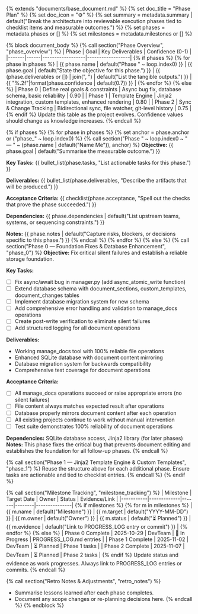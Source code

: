 {% extends "documents/base_document.md" %}
{% set doc_title = "Phase Plan" %}
{% set doc_icon = "⚙️" %}
{% set summary = metadata.summary | default("Break the architecture into reviewable execution phases tied to checklist items and measurable outcomes.") %}
{% set phases = metadata.phases or [] %}
{% set milestones = metadata.milestones or [] %}

{% block document_body %}
{% call section("Phase Overview", "phase_overview") %}
| Phase | Goal | Key Deliverables | Confidence (0-1) |
|-------|------|------------------|------------------|
{% if phases %}
  {% for phase in phases %}
| {{ phase.name | default("Phase " ~ loop.index0) }} | {{ phase.goal | default("State the objective for this phase.") }} | {{ (phase.deliverables or []) | join(", ") | default("List the tangible outputs.") }} | {{ "%.2f"|format(phase.confidence | default(0.7)) }} |
  {% endfor %}
{% else %}
| Phase 0 | Define real goals & constraints | Async bug fix, database schema, basic reliability | 0.90 |
| Phase 1 | Template Engine | Jinja2 integration, custom templates, enhanced rendering | 0.80 |
| Phase 2 | Sync & Change Tracking | Bidirectional sync, file watcher, git-level history | 0.75 |
{% endif %}
Update this table as the project evolves. Confidence values should change as knowledge increases.
{% endcall %}

{% if phases %}
  {% for phase in phases %}
    {% set anchor = phase.anchor or ("phase_" ~ loop.index0) %}
    {% call section("Phase " ~ loop.index0 ~ " — " ~ (phase.name | default("Name Me")), anchor) %}
**Objective:** {{ phase.goal | default("Summarise the measurable outcome.") }}

**Key Tasks:**
{{ bullet_list(phase.tasks, "List actionable tasks for this phase.") }}

**Deliverables:**
{{ bullet_list(phase.deliverables, "Describe the artifacts that will be produced.") }}

**Acceptance Criteria:**
{{ checklist(phase.acceptance, "Spell out the checks that prove the phase succeeded.") }}

**Dependencies:** {{ phase.dependencies | default("List upstream teams, systems, or sequencing constraints.") }}

**Notes:** {{ phase.notes | default("Capture risks, blockers, or decisions specific to this phase.") }}
    {% endcall %}
  {% endfor %}
{% else %}
{% call section("Phase 0 — Foundation Fixes & Database Enhancement", "phase_0") %}
**Objective:** Fix critical silent failures and establish a reliable storage foundation.

**Key Tasks:**
- [ ] Fix async/await bug in manager.py (add async_atomic_write function)
- [ ] Extend database schema with document_sections, custom_templates, document_changes tables
- [ ] Implement database migration system for new schema
- [ ] Add comprehensive error handling and validation to manage_docs operations
- [ ] Create post-write verification to eliminate silent failures
- [ ] Add structured logging for all document operations

**Deliverables:**
- Working manage_docs tool with 100% reliable file operations
- Enhanced SQLite database with document content mirroring
- Database migration system for backwards compatibility
- Comprehensive test coverage for document operations

**Acceptance Criteria:**
- [ ] All manage_docs operations succeed or raise appropriate errors (no silent failures)
- [ ] File content always matches expected result after operations
- [ ] Database properly mirrors document content after each operation
- [ ] All existing projects continue to work without manual intervention
- [ ] Test suite demonstrates 100% reliability of document operations

**Dependencies:** SQLite database access, Jinja2 library (for later phases)  
**Notes:** This phase fixes the critical bug that prevents document editing and establishes the foundation for all follow-up phases.
{% endcall %}

{% call section("Phase 1 — Jinja2 Template Engine & Custom Templates", "phase_1") %}
Reuse the structure above for each additional phase. Ensure tasks are actionable and tied to checklist entries.
{% endcall %}
{% endif %}

{% call section("Milestone Tracking", "milestone_tracking") %}
| Milestone | Target Date | Owner | Status | Evidence/Link |
|-----------|-------------|-------|--------|---------------|
{% if milestones %}
  {% for m in milestones %}
| {{ m.name | default("Milestone") }} | {{ m.target | default("YYYY-MM-DD") }} | {{ m.owner | default("Owner") }} | {{ m.status | default("⏳ Planned") }} | {{ m.evidence | default("Link to PROGRESS_LOG entry or commit") }} |
  {% endfor %}
{% else %}
| Phase 0 Complete | 2025-10-29 | DevTeam | 🚧 In Progress | PROGRESS_LOG.md entries |
| Phase 1 Complete | 2025-11-02 | DevTeam | ⏳ Planned | Phase 1 tasks |
| Phase 2 Complete | 2025-11-07 | DevTeam | ⏳ Planned | Phase 2 tasks |
{% endif %}
Update status and evidence as work progresses. Always link to PROGRESS_LOG entries or commits.
{% endcall %}

{% call section("Retro Notes & Adjustments", "retro_notes") %}
- Summarise lessons learned after each phase completes.  
- Document any scope changes or re-planning decisions here.
{% endcall %}
{% endblock %}
